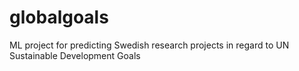 # globalgoals
ML project for predicting Swedish research projects in regard to UN Sustainable Development Goals
